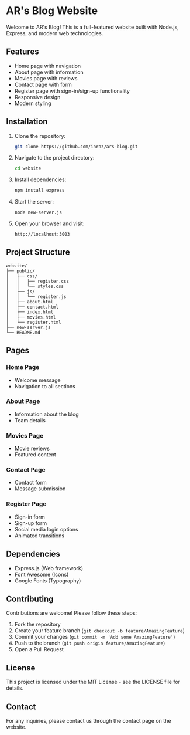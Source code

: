 # AR's Blog Website

Welcome to AR's Blog! This is a full-featured website built with Node.js, Express, and modern web technologies.

## Features
- Home page with navigation
- About page with information
- Movies page with reviews
- Contact page with form
- Register page with sign-in/sign-up functionality
- Responsive design
- Modern styling

## Installation

1. Clone the repository:
   ```bash
   git clone https://github.com/inraz/ars-blog.git
   ```

2. Navigate to the project directory:
   ```bash
   cd website
   ```

3. Install dependencies:
   ```bash
   npm install express
   ```

4. Start the server:
   ```bash
   node new-server.js
   ```

5. Open your browser and visit:
   ```
   http://localhost:3003
   ```

## Project Structure

```
website/
├── public/
│   ├── css/
│   │   ├── register.css
│   │   └── styles.css
│   ├── js/
│   │   └── register.js
│   ├── about.html
│   ├── contact.html
│   ├── index.html
│   ├── movies.html
│   └── register.html
├── new-server.js
└── README.md
```

## Pages

### Home Page
- Welcome message
- Navigation to all sections

### About Page
- Information about the blog
- Team details

### Movies Page
- Movie reviews
- Featured content

### Contact Page
- Contact form
- Message submission

### Register Page
- Sign-in form
- Sign-up form
- Social media login options
- Animated transitions

## Dependencies
- Express.js (Web framework)
- Font Awesome (Icons)
- Google Fonts (Typography)

## Contributing
Contributions are welcome! Please follow these steps:
1. Fork the repository
2. Create your feature branch (`git checkout -b feature/AmazingFeature`)
3. Commit your changes (`git commit -m 'Add some AmazingFeature'`)
4. Push to the branch (`git push origin feature/AmazingFeature`)
5. Open a Pull Request

## License
This project is licensed under the MIT License - see the LICENSE file for details.

## Contact
For any inquiries, please contact us through the contact page on the website.
